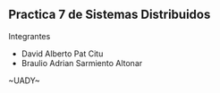 ## Practica 7 de Sistemas Distribuidos
Integrantes
- David Alberto Pat Citu
- Braulio Adrian Sarmiento Altonar


~UADY~
